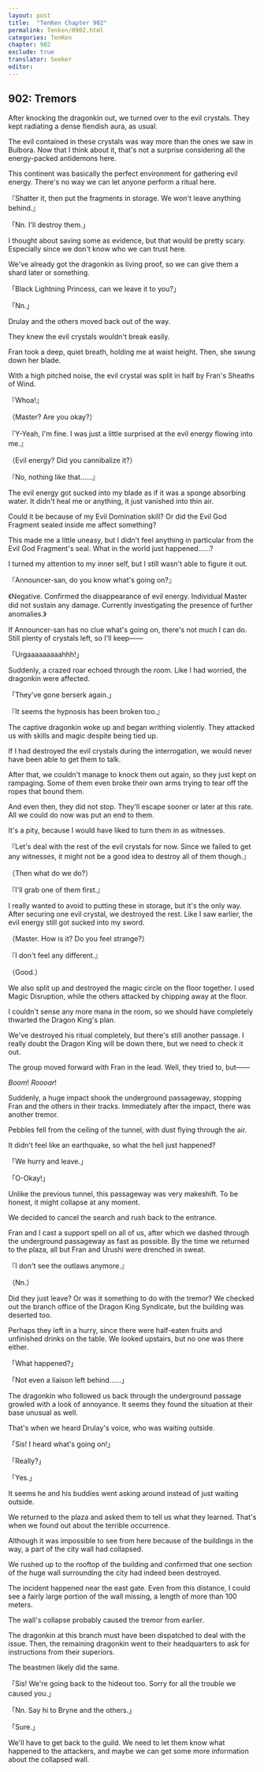 ```yaml
---
layout: post
title:  "TenKen Chapter 902"
permalink: Tenken/0902.html
categories: TenKen
chapter: 902
exclude: true
translator: Seeker
editor: 
---
```

<h2>902: Tremors</h2>

After knocking the dragonkin out, we turned over to the evil crystals. They kept radiating a dense fiendish aura, as usual.

The evil contained in these crystals was way more than the ones we saw in Bulbora. Now that I think about it, that's not a surprise considering all the energy-packed antidemons here.

This continent was basically the perfect environment for gathering evil energy. There's no way we can let anyone perform a ritual here.

『Shatter it, then put the fragments in storage. We won't leave anything behind.』

「Nn. I'll destroy them.」

I thought about saving some as evidence, but that would be pretty scary. Especially since we don't know who we can trust here.

We've already got the dragonkin as living proof, so we can give them a shard later or something.

「Black Lightning Princess, can we leave it to you?」

「Nn.」

Drulay and the others moved back out of the way.

They knew the evil crystals wouldn't break easily.

Fran took a deep, quiet breath, holding me at waist height. Then, she swung down her blade.

With a high pitched noise, the evil crystal was split in half by Fran's Sheaths of Wind.

『Whoa!』

（Master? Are you okay?）

『Y-Yeah, I'm fine. I was just a little surprised at the evil energy flowing into me.』

（Evil energy? Did you cannibalize it?）

『No, nothing like that……』

The evil energy got sucked into my blade as if it was a sponge absorbing water. It didn't heal me or anything, it just vanished into thin air.

Could it be because of my Evil Domination skill? Or did the Evil God Fragment sealed inside me affect something?

This made me a little uneasy, but I didn't feel anything in particular from the Evil God Fragment's seal. What in the world just happened……?

I turned my attention to my inner self, but I still wasn't able to figure it out.

『Announcer-san, do you know what's going on?』

《Negative. Confirmed the disappearance of evil energy. Individual Master did not sustain any damage. Currently investigating the presence of further anomalies.》

If Announcer-san has no clue what's going on, there's not much I can do. Still plenty of crystals left, so I'll keep――

「Urgaaaaaaaaahhh!」

Suddenly, a crazed roar echoed through the room. Like I had worried, the dragonkin were affected.

「They've gone berserk again.」

『It seems the hypnosis has been broken too.』

The captive dragonkin woke up and began writhing violently. They attacked us with skills and magic despite being tied up.

If I had destroyed the evil crystals during the interrogation, we would never have been able to get them to talk.

After that, we couldn't manage to knock them out again, so they just kept on rampaging. Some of them even broke their own arms trying to tear off the ropes that bound them.

And even then, they did not stop. They'll escape sooner or later at this rate. All we could do now was put an end to them.

It's a pity, because I would have liked to turn them in as witnesses.

『Let's deal with the rest of the evil crystals for now. Since we failed to get any witnesses, it might not be a good idea to destroy all of them though.』

（Then what do we do?）

『I'll grab one of them first.』

I really wanted to avoid to putting these in storage, but it's the only way. After securing one evil crystal, we destroyed the rest. Like I saw earlier, the evil energy still got sucked into my sword.

（Master. How is it? Do you feel strange?）

『I don't feel any different.』

（Good.）

We also split up and destroyed the magic circle on the floor together. I used Magic Disruption, while the others attacked by chipping away at the floor.

I couldn't sense any more mana in the room, so we should have completely thwarted the Dragon King's plan.

We've destroyed his ritual completely, but there's still another passage. I really doubt the Dragon King will be down there, but we need to check it out.

The group moved forward with Fran in the lead. Well, they tried to, but――

*Boom*! *Roooar*!

Suddenly, a huge impact shook the underground passageway, stopping Fran and the others in their tracks. Immediately after the impact, there was another tremor.

Pebbles fell from the ceiling of the tunnel, with dust flying through the air.

It didn't feel like an earthquake, so what the hell just happened?

「We hurry and leave.」

「O-Okay!」

Unlike the previous tunnel, this passageway was very makeshift. To be honest, it might collapse at any moment.

We decided to cancel the search and rush back to the entrance.

Fran and I cast a support spell on all of us, after which we dashed through the underground passageway as fast as possible. By the time we returned to the plaza, all but Fran and Urushi were drenched in sweat.

『I don't see the outlaws anymore.』

（Nn.）

Did they just leave? Or was it something to do with the tremor? We checked out the branch office of the Dragon King Syndicate, but the building was deserted too.

Perhaps they left in a hurry, since there were half-eaten fruits and unfinished drinks on the table. We looked upstairs, but no one was there either.

「What happened?」

「Not even a liaison left behind……」

The dragonkin who followed us back through the underground passage growled with a look of annoyance. It seems they found the situation at their base unusual as well.

That's when we heard Drulay's voice, who was waiting outside.

「Sis! I heard what's going on!」

「Really?」

「Yes.」

It seems he and his buddies went asking around instead of just waiting outside.

We returned to the plaza and asked them to tell us what they learned. That's when we found out about the terrible occurrence.

Although it was impossible to see from here because of the buildings in the way, a part of the city wall had collapsed.

We rushed up to the rooftop of the building and confirmed that one section of the huge wall surrounding the city had indeed been destroyed.

The incident happened near the east gate. Even from this distance, I could see a fairly large portion of the wall missing, a length of more than 100 meters.

The wall's collapse probably caused the tremor from earlier.

The dragonkin at this branch must have been dispatched to deal with the issue. Then, the remaining dragonkin went to their headquarters to ask for instructions from their superiors.

The beastmen likely did the same.

「Sis! We're going back to the hideout too. Sorry for all the trouble we caused you.」

「Nn. Say hi to Bryne and the others.」

「Sure.」

We'll have to get back to the guild. We need to let them know what happened to the attackers, and maybe we can get some more information about the collapsed wall.



